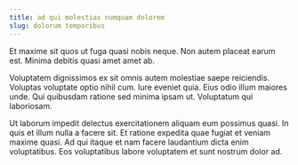 ```yaml
---
title: ad qui molestias numquam dolorem
slug: dolorum temporibus
---
```


Et maxime sit quos ut fuga quasi nobis neque. Non autem placeat earum est. Minima debitis quasi amet amet ab.

Voluptatem dignissimos ex sit omnis autem molestiae saepe reiciendis. Voluptas voluptate optio nihil cum. Iure eveniet quia. Eius odio illum maiores unde. Qui quibusdam ratione sed minima ipsam ut. Voluptatum qui laboriosam.

Ut laborum impedit delectus exercitationem aliquam eum possimus quasi. In quis et illum nulla a facere sit. Et ratione expedita quae fugiat et veniam maxime quasi. Ad qui itaque et nam facere laudantium dicta enim voluptatibus. Eos voluptatibus labore voluptatem et sunt nostrum dolor ad.
